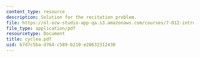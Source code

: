 ```yaml
---
content_type: resource
description: Solution for the recitation problem.
file: https://ol-ocw-studio-app-qa.s3.amazonaws.com/courses/7-012-introduction-to-biology-fall-2004/b7d7c5bad764c589b210e28632312430_cyclea.pdf
file_type: application/pdf
resourcetype: Document
title: cyclea.pdf
uid: b7d7c5ba-d764-c589-b210-e28632312430
---
```

